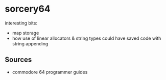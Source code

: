 # sorcery64
interesting bits:
- map storage
- how use of linear allocators & string types could have saved code with string appending

## Sources
- commodore 64 programmer guides